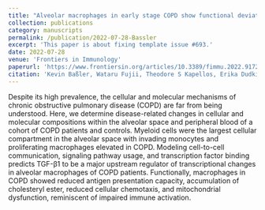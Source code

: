 ```yaml
---
title: "Alveolar macrophages in early stage COPD show functional deviations with properties of impaired immune activation"
collection: publications
category: manuscripts
permalink: /publication/2022-07-28-Bassler
excerpt: 'This paper is about fixing template issue #693.'
date: 2022-07-28
venue: 'Frontiers in Immunology'
paperurl: 'https://www.frontiersin.org/articles/10.3389/fimmu.2022.917232/full'
citation: 'Kevin Baßler, Wataru Fujii, Theodore S Kapellos, Erika Dudkin, Nico Reusch, Ari Horne, Benedikt Reiz, Malte D Luecken, Collins Osei-Sarpong, Stefanie Warnat-Herresthal, <b>Lorenzo Bonaguro</b>, Jonas Schulte-Schrepping, Allon Wagner, Patrick Günther, Carmen Pizarro, Tina Schreiber, Rainer Knoll, Lisa Holsten, Charlotte Kröger, Elena De Domenico, Matthias Becker, Kristian Händler, Christian T Wohnhaas, Florian Baumgartner, Meike Köhler, Heidi Theis, Michael Kraut, Marc H Wadsworth, Travis K Hughes, Humberto J Ferreira, Emily Hinkley, Ines H Kaltheuner, Matthias Geyer, Christoph Thiele, Alex K Shalek, Andreas Feißt, Daniel Thomas, Henning Dickten, Marc Beyer, Patrick Baum, Nir Yosef, Anna C Aschenbrenner, Thomas Ulas, Jan Hasenauer, Fabian J Theis, Dirk Skowasch, Joachim L Schultze. (2022). &quot;Alveolar macrophages in early stage COPD show functional deviations with properties of impaired immune activation; <i>Frontiers in Immunology</i>.'
---
```


Despite its high prevalence, the cellular and molecular mechanisms of chronic obstructive pulmonary disease (COPD) are far from being understood. Here, we determine disease-related changes in cellular and molecular compositions within the alveolar space and peripheral blood of a cohort of COPD patients and controls. Myeloid cells were the largest cellular compartment in the alveolar space with invading monocytes and proliferating macrophages elevated in COPD. Modeling cell-to-cell communication, signaling pathway usage, and transcription factor binding predicts TGF-β1 to be a major upstream regulator of transcriptional changes in alveolar macrophages of COPD patients. Functionally, macrophages in COPD showed reduced antigen presentation capacity, accumulation of cholesteryl ester, reduced cellular chemotaxis, and mitochondrial dysfunction, reminiscent of impaired immune activation.
